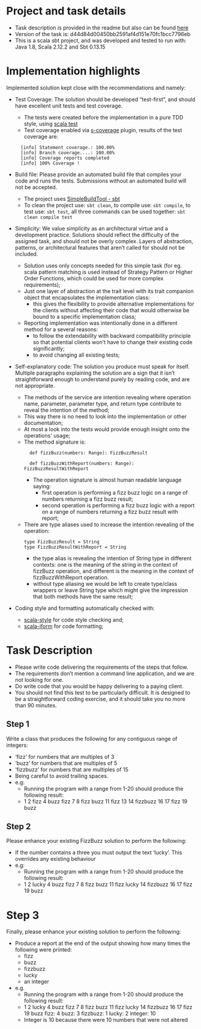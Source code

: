 # Project and task details
* Task description is provided in the readme but also can be found [here](https://equalexperts.github.io/ee-fizzbuzz-marking/candidate-instructions)
* Version of the task is: d44d84d00450bb2591af4d151e70fc1bcc7796eb
* This is a scala sbt project, and was developed and tested to run with: Java 1.8, Scala 2.12.2 and Sbt 0.13.15
 
# Implementation highlights
Implemented solution kept close with the recommendations and namely:
* Test Coverage: The solution should be developed “test-first”, and should have excellent unit tests and test coverage.
  * The tests were created before the implementation in a pure TDD style, using [scala test](http://www.scalatest.org/) 
  * Test coverage enabled via [s-coverage](https://github.com/scoverage/sbt-scoverage) plugin, results of the test coverage are: 
  ```text
    [info] Statement coverage.: 100.00%
    [info] Branch coverage....: 100.00%
    [info] Coverage reports completed
    [info] 100% Coverage !
    ```
* Build file: Please provide an automated build file that compiles your code and runs the tests. Submissions without an automated build will not be accepted.
  * The project uses [SimpleBuildTool - sbt](http://www.scala-sbt.org/)
  * To clean the project use: ```sbt clean```, to compile use: ```sbt compile```, to test use: ```sbt test```, all three commands can be used together: ```sbt clean compile test```

* Simplicity: We value simplicity as an architectural virtue and a development practice. Solutions should reflect the difficulty of the assigned task, and should not be overly complex. Layers of abstraction, patterns, or architectural features that aren’t called for should not be included.
  * Solution uses only concepts needed for this simple task (for eg. scala pattern matching is used instead of Strategy Pattern or Higher Order Functions, which could be used for more complex requirements);
  * Just one layer of abstraction at the trait level with its trait companion object that encapsulates the implementation class:
    * this gives the flexibility to provide alternative implementations for the clients without affecting their code that would otherwise be bound to a specific implementation class;
  * Reporting implementation was intentionally done in a different method for a several reasons: 
    * to follow the extendability with backward compatibility principle so that potential clients won't have to change their existing code significantly;
    * to avoid changing all existing tests;
* Self-explanatory code: The solution you produce must speak for itself. Multiple paragraphs explaining the solution are a sign that it isn’t straightforward enough to understand purely by reading code, and are not appropriate.
  * The methods of the service are intention revealing where operation name, parameter, parameter type, and return type contribute to reveal the intention of the method;
  * This way there is no need to look into the implementation or other documentation;
  * At most a look into the tests would provide enough insight onto the operations' usage;
  * The method signature is: 
    ```text
      def fizzBuzz(numbers: Range): FizzBuzzResult
    
      def fizzBuzzWithReport(numbers: Range): FizzBuzzResultWithReport
      ```
    * The operation signature is almost human readable language saying: 
      * first operation is performing a fizz buzz logic on a range of numbers returning a fizz buzz result;
      * second operation is performing a fizz buzz logic with a report on a range of numbers returning a fizz buzz result with report;
  * There are type aliases used to increase the intention revealing of the operation: 
      ```text
      type FizzBuzzResult = String
      type FizzBuzzResultWithReport = String
       ```
       * the type alias is revealing the intention of String type in different contexts: one is the meaning of the string in the context of fizzBuzz operation, and different is the meaning in the context of fizzBuzzWithReport operation.
       * without type aliasing we would be left to create type/class wrappers or leave String type which might give the impression that both methods have the same result; 
* Coding style and formatting automatically checked with: 
  * [scala-style](http://www.scalastyle.org/) for code style checking and;
  * [scala-iform](https://github.com/scala-ide/scalariform) for code formatting;

# Task Description
* Please write code delivering the requirements of the steps that follow. 
* The requirements don’t mention a command line application, and we are not looking for one. 
* Do write code that you would be happy delivering to a paying client.
* You should not find this test to be particularly difficult. It is designed to be a straightforward coding exercise, and it should take you no more than 90 minutes.

## Step 1

Write a class that produces the following for any contiguous range of integers:
* ‘fizz’ for numbers that are multiples of 3
* ‘buzz’ for numbers that are multiples of 5
* ‘fizzbuzz’ for numbers that are multiples of 15
* Being careful to avoid trailing spaces.
* e.g: 
  * Running the program with a range from 1-20 should produce the following result:
  * 1 2 fizz 4 buzz fizz 7 8 fizz buzz 11 fizz 13 14 fizzbuzz 16 17 fizz 19 buzz

## Step 2

Please enhance your existing FizzBuzz solution to perform the following:
* If the number contains a three you must output the text ‘lucky’. This overrides any existing behaviour
* e.g: 
  * Running the program with a range from 1-20 should produce the following result:
  * 1 2 lucky 4 buzz fizz 7 8 fizz buzz 11 fizz lucky 14 fizzbuzz 16 17 fizz 19 buzz


# Step 3

Finally, please enhance your existing solution to perform the following:
* Produce a report at the end of the output showing how many times the following were printed:
  * fizz
  * buzz
  * fizzbuzz
  * lucky
  * an integer
* e.g. 
  * Running the program with a range from 1-20 should produce the following result:
  * 1 2 lucky 4 buzz fizz 7 8 fizz buzz 11 fizz lucky 14 fizzbuzz 16 17 fizz 19 buzz fizz: 4 buzz: 3 fizzbuzz: 1 lucky: 2 integer: 10
  * Integer is 10 because there were 10 numbers that were not altered

